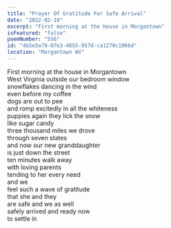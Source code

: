 ```yaml
---
title: "Prayer Of Gratitude For Safe Arrival"
date: "2022-02-19"
excerpt: "First morning at the house in Morgantown"
isFeatured: "false"
poemNumber: "556"
id: "4b5e5a79-07e3-4655-957d-ca1270c1066d"
location: "Morgantown WV"
---
```


First morning at the house in Morgantown  
West Virginia outside our bedroom window  
snowflakes dancing in the wind  
even before my coffee  
dogs are out to pee  
and romp excitedly in all the whiteness  
puppies again they lick the snow  
like sugar candy  
three thousand miles we drove  
through seven states  
and now our new granddaughter  
is just down the street  
ten minutes walk away  
with loving parents  
tending to her every need  
and we  
feel such a wave of gratitude  
that she and they  
are safe and we as well  
safely arrived and ready now  
to settle in
